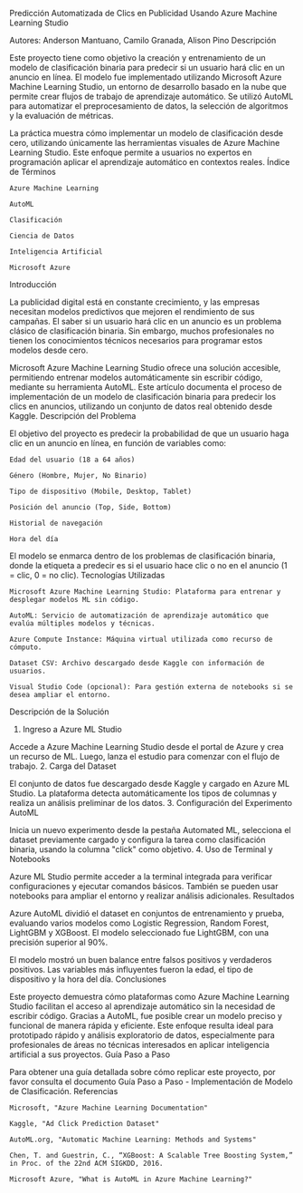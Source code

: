 Predicción Automatizada de Clics en Publicidad Usando Azure Machine Learning Studio

Autores: Anderson Mantuano, Camilo Granada, Alison Pino
Descripción

Este proyecto tiene como objetivo la creación y entrenamiento de un modelo de clasificación binaria para predecir si un usuario hará clic en un anuncio en línea. El modelo fue implementado utilizando Microsoft Azure Machine Learning Studio, un entorno de desarrollo basado en la nube que permite crear flujos de trabajo de aprendizaje automático. Se utilizó AutoML para automatizar el preprocesamiento de datos, la selección de algoritmos y la evaluación de métricas.

La práctica muestra cómo implementar un modelo de clasificación desde cero, utilizando únicamente las herramientas visuales de Azure Machine Learning Studio. Este enfoque permite a usuarios no expertos en programación aplicar el aprendizaje automático en contextos reales.
Índice de Términos

    Azure Machine Learning

    AutoML

    Clasificación

    Ciencia de Datos

    Inteligencia Artificial

    Microsoft Azure

Introducción

La publicidad digital está en constante crecimiento, y las empresas necesitan modelos predictivos que mejoren el rendimiento de sus campañas. El saber si un usuario hará clic en un anuncio es un problema clásico de clasificación binaria. Sin embargo, muchos profesionales no tienen los conocimientos técnicos necesarios para programar estos modelos desde cero.

Microsoft Azure Machine Learning Studio ofrece una solución accesible, permitiendo entrenar modelos automáticamente sin escribir código, mediante su herramienta AutoML. Este artículo documenta el proceso de implementación de un modelo de clasificación binaria para predecir los clics en anuncios, utilizando un conjunto de datos real obtenido desde Kaggle.
Descripción del Problema

El objetivo del proyecto es predecir la probabilidad de que un usuario haga clic en un anuncio en línea, en función de variables como:

    Edad del usuario (18 a 64 años)

    Género (Hombre, Mujer, No Binario)

    Tipo de dispositivo (Mobile, Desktop, Tablet)

    Posición del anuncio (Top, Side, Bottom)

    Historial de navegación

    Hora del día

El modelo se enmarca dentro de los problemas de clasificación binaria, donde la etiqueta a predecir es si el usuario hace clic o no en el anuncio (1 = clic, 0 = no clic).
Tecnologías Utilizadas

    Microsoft Azure Machine Learning Studio: Plataforma para entrenar y desplegar modelos ML sin código.

    AutoML: Servicio de automatización de aprendizaje automático que evalúa múltiples modelos y técnicas.

    Azure Compute Instance: Máquina virtual utilizada como recurso de cómputo.

    Dataset CSV: Archivo descargado desde Kaggle con información de usuarios.

    Visual Studio Code (opcional): Para gestión externa de notebooks si se desea ampliar el entorno.

Descripción de la Solución
1. Ingreso a Azure ML Studio

Accede a Azure Machine Learning Studio desde el portal de Azure y crea un recurso de ML. Luego, lanza el estudio para comenzar con el flujo de trabajo.
2. Carga del Dataset

El conjunto de datos fue descargado desde Kaggle y cargado en Azure ML Studio. La plataforma detecta automáticamente los tipos de columnas y realiza un análisis preliminar de los datos.
3. Configuración del Experimento AutoML

Inicia un nuevo experimento desde la pestaña Automated ML, selecciona el dataset previamente cargado y configura la tarea como clasificación binaria, usando la columna "click" como objetivo.
4. Uso de Terminal y Notebooks

Azure ML Studio permite acceder a la terminal integrada para verificar configuraciones y ejecutar comandos básicos. También se pueden usar notebooks para ampliar el entorno y realizar análisis adicionales.
Resultados

Azure AutoML dividió el dataset en conjuntos de entrenamiento y prueba, evaluando varios modelos como Logistic Regression, Random Forest, LightGBM y XGBoost. El modelo seleccionado fue LightGBM, con una precisión superior al 90%.

El modelo mostró un buen balance entre falsos positivos y verdaderos positivos. Las variables más influyentes fueron la edad, el tipo de dispositivo y la hora del día.
Conclusiones

Este proyecto demuestra cómo plataformas como Azure Machine Learning Studio facilitan el acceso al aprendizaje automático sin la necesidad de escribir código. Gracias a AutoML, fue posible crear un modelo preciso y funcional de manera rápida y eficiente. Este enfoque resulta ideal para prototipado rápido y análisis exploratorio de datos, especialmente para profesionales de áreas no técnicas interesados en aplicar inteligencia artificial a sus proyectos.
Guía Paso a Paso

Para obtener una guía detallada sobre cómo replicar este proyecto, por favor consulta el documento Guía Paso a Paso - Implementación de Modelo de Clasificación.
Referencias

    Microsoft, "Azure Machine Learning Documentation"

    Kaggle, "Ad Click Prediction Dataset"

    AutoML.org, "Automatic Machine Learning: Methods and Systems"

    Chen, T. and Guestrin, C., “XGBoost: A Scalable Tree Boosting System,” in Proc. of the 22nd ACM SIGKDD, 2016.

    Microsoft Azure, "What is AutoML in Azure Machine Learning?"
